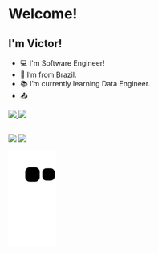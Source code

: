 # Welcome!

## I'm Victor!

- :computer: I'm Software Engineer!
- :house_with_garden: I’m from Brazil.
- :books: I’m currently learning Data Engineer.
- :outbox_tray:

<div align="left">
  <a href="https://github.com/barcelosvs">
  <img height="180em" src="https://github-readme-stats.vercel.app/api?username=barcelosvs&show_icons=true&theme=dark&include_all_commits=true&count_private=true"/>
  <img height="180em" src="https://github-readme-stats.vercel.app/api/top-langs/?username=barcelosvs&layout=compact&langs_count=7&theme=dark"/>
</div>  
</div>
  
  ##
 
<div> 
  <a href = "mailto:vsantosbarcelos32@gmail.com"><img src="https://img.shields.io/badge/Gmail-D14836?style=for-the-badge&logo=gmail&logoColor=white" target="_blank"></a>
  <a href="https://www.linkedin.com/in/barcelosvs" target="_blank"><img src="https://img.shields.io/badge/-LinkedIn-%230077B5?style=for-the-badge&logo=linkedin&logoColor=white" target="_blank"></a> 

  ![Snake animation](https://github.com/barcelosvs/barcelosvs/blob/output/github-contribution-grid-snake.svg)
 
</div>

